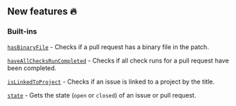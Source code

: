 ## New features :fire:

### Built-ins

[`hasBinaryFile`](/guides/built-ins#hasbinaryfile) - Checks if a pull request has a binary file in the patch.

[`haveAllChecksRunCompleted`](/guides/built-ins#haveallchecksruncompleted) - Checks if all check runs for a pull request have been completed.

[`isLinkedToProject`](/guides/built-ins#islinkedtoproject) - Checks if an issue is linked to a project by the title.

[`state`](/guides/built-ins#state) - Gets the state (`open` or `closed`) of an issue or pull request.
